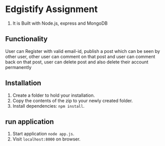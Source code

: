 # Edgistify Assignment
1. It is Built with Node.js, express and MongoDB

## Functionality

User can Register with valid email-id, publish a post which can be seen by other user, other user can comment on that post and user can comment back on that post, user can delete post and also delete their account permanently 

## Installation

1. Create a folder to hold your installation.
2. Copy the contents of the zip to your newly created folder.
3. Install dependencies: `npm install`.

## run application
1. Start application `node app.js`.
2. Visit `localhost:8000` on browser.

